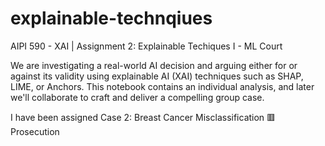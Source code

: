 # explainable-technqiues
AIPI 590 - XAI | Assignment 2: Explainable Techiques I - ML Court

We are investigating a real-world AI decision and arguing either for or against its validity using explainable AI (XAI) techniques such as SHAP, LIME, or Anchors. This notebook contains an individual analysis, and later we'll collaborate to craft and deliver a compelling group case.

I have been assigned Case 2: Breast Cancer Misclassification 🟥 Prosecution
